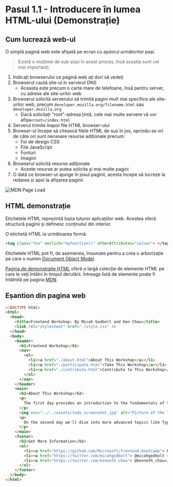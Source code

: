 # Pasul 1.1 - Introducere în lumea  HTML-ului (Demonstrație)

## Cum lucrează web-ul

O simplă pagină web este afișată pe ecran cu ajutorul următorilor pași.

> Există o mulțime de sub-pași în acest proces, însă aceștia sunt cei mai importanți.

1. Indicați browserului ce pagină web ați dori să vedeți
2. Browserul caută site-ul în serverul DNS
   - Aceasta este precum o carte mare de telefoane, însă pentru server, cu adrese ale site-urilor web
3. Browserul solicită serverului să trimită pagini mult mai specifice ale site-urilor web, precum `developer.mozilla.org/filename.html` sau `developer.mozilla.org`
   - Dacă solicitați "root"-adresa țintă, cele mai multe servere vă vor afișa`<root>/index.html`
4. Serverul trimite înapoi file HTML browser-ului 
5. Browser-ul începe să citească filele HTML de sus în jos, oprindu-se ori de câte ori sunt necesare resurse adiționale precum:
   - Foi de design CSS 
   - File JavaScript
   - Fonturi
   - Imagini
6. Browserul solicită resurse adiționale
   - Aceste resurse ar putea solicita și mai multe pagini 
7. O dată ce browser-ul ajunge în josul paginii, acesta începe să lucreze la redarea și apoi la afișarea paginii

![MDN Page Load](https://user-images.githubusercontent.com/1434956/53033758-9da8d580-3426-11e9-9ab8-09f42ccab9a8.png)

## HTML demonstrație

Etichetele HTML reprezintă baza tuturor aplicațiilor web. Acestea oferă structură paginii și definesc conținutul din interior.

O etichetă HTML ia următoarea formă:

```html
<tag class="foo" onclick="myFunction()" otherAttributes="values"> </tag>
```
Etichetele HTML pot fi, de asemenea, însumate pentru a crea o arborizație pe care o numim [Document Object Model](https://developer.mozilla.org/en-US/docs/Web/API/Document_Object_Model/Introduction).

[Pagina de demonstrație HTML](https://microsoft.github.io/frontend-bootcamp/step1-01/demo) oferă o largă colecție de elemente HTML pe care le veți întâlni în timpul derulării. Întreaga listă de elemente poate fi întâlnită pe pagina [MDN](https://developer.mozilla.org/en-US/docs/Web/HTML/Element).

## Eșantion din pagina web

```html
<!DOCTYPE html>
<html>
  <head>
    <title>Frontend Workshop: By Micah Godbolt and Ken Chau</title>
    <link rel="stylesheet" href="./style.css" />
  </head>
  <body>
    <header>
      <h1>Frontend Workshop</h1>
      <nav>
        <ul>
          <li><a href="./about.html">About This Workshop</a></li>
          <li><a href="./participate.html">Take This Workshop</a></li>
          <li><a href="./contribute.html">Contribute to This Workshop</a></li>
        </ul>
      </nav>
    </header>
    <main>
      <h2>About This Workshop</h2>
      <p>
        The first day provides an introduction to the fundamentals of the web: HTML, CSS and JavaScript.
      </p>
      <img src="../../assets/todo_screenshot.jpg" alt="Picture of the Todo App we will build" />
      <p>
        On the second day we'll dive into more advanced topics like TypeScript, testing, and state management.
      </p>
    </main>
    <footer>
      <h2>Get More Information</h2>
      <ul>
        <li><a href="https://github.com/Microsoft/frontend-bootcamp"> Frontend Bootcamp </a></li>
        <li><a href="https://twitter.com/micahgodbolt"> @micahgodbolt </a></li>
        <li><a href="https://twitter.com/kenneth_chau"> @kenneth_chau</a></li>
      </ul>
    </footer>
  </body>
</html>
```
